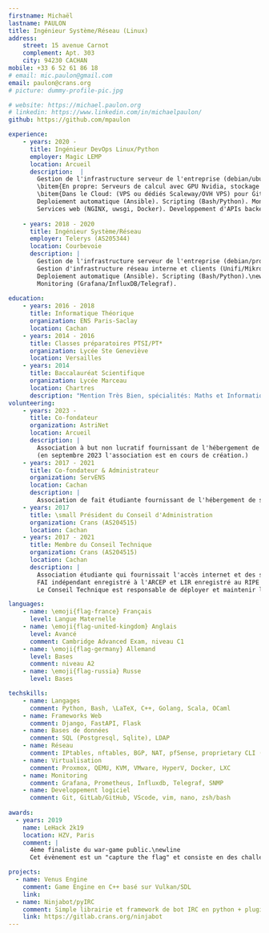 ```yaml
---
firstname: Michaël
lastname: PAULON
title: Ingénieur Système/Réseau (Linux)
address: 
    street: 15 avenue Carnot
    complement: Apt. 303
    city: 94230 CACHAN
mobile: +33 6 52 61 86 18
# email: mic.paulon@gmail.com
email: paulon@crans.org
# picture: dummy-profile-pic.jpg

# website: https://michael.paulon.org
# linkedin: https://www.linkedin.com/in/michaelpaulon/
github: https://github.com/mpaulon

experience: 
    - years: 2020 -
      title: Ingénieur DevOps Linux/Python
      employer: Magic LEMP
      location: Arcueil
      description:  | 
        Gestion de l'infrastructure serveur de l'entreprise (debian/ubuntu):\newline
        \bitem{En propre: Serveurs de calcul avec GPU Nvidia, stockage ZFS, réseau avec Systemd-Networkd, authentification LDAP, \dots}
        \bitem{Dans le Cloud: (VPS ou dédiés Scaleway/OVH VPS) pour Gitlab, Postfix/Dovecot, VPN WireGuard, \dots}
        Deploiement automatique (Ansible). Scripting (Bash/Python). Monitoring (Grafana/Prometheus).\newline
        Services web (NGINX, uwsgi, Docker). Developpement d'APIs backend (Django/Flask/FastAPI).
        
    - years: 2018 - 2020
      title: Ingénieur Système/Réseau
      employer: Telerys (AS205344)
      location: Courbevoie
      description: |
        Gestion de l'infrastructure serveur de l'entreprise (debian/proxmox/vmware/hyperv) dans nos 2 datacenters et dans le cloud (OVH). \newline
        Gestion d'infrastructure réseau interne et clients (Unifi/Mikrotik). \newline
        Deploiement automatique (Ansible). Scripting (Bash/Python).\newline
        Monitoring (Grafana/InfluxDB/Telegraf).
       
education:
    - years: 2016 - 2018
      title: Informatique Théorique
      organization: ENS Paris-Saclay
      location: Cachan
    - years: 2014 - 2016
      title: Classes préparatoires PTSI/PT*
      organization: Lycée Ste Geneviève
      location: Versailles
    - years: 2014 
      title: Baccalauréat Scientifique 
      organization: Lycée Marceau
      location: Chartres
      description: "Mention Très Bien, spécialités: Maths et Informatique, options: Russe, Grec et Histoire/Géographie"
volunteering: 
    - years: 2023 - 
      title: Co-fondateur
      organization: AstriNet 
      location: Arcueil
      description: |
        Association à but non lucratif fournissant de l'hébergement de serveurs en datacenter en région parisienne. \newline
        (en septembre 2023 l'association est en cours de création.)
    - years: 2017 - 2021
      title: Co-fondateur & Administrateur
      organization: ServENS
      location: Cachan
      description: |
        Association de fait étudiante fournissant de l'hébergement de serveurs et de services web pour les étudiants et le personnel de l'ENS Paris-Saclay, utilisant pricipalement du matériel de récupération et des logiciels Libres/Open Source.(Proxmox, OpenZFS, OpenLDAP, Wireguard, Gitea, \dots)
    - years: 2017
      title: \small Président du Conseil d'Administration
      organization: Crans (AS204515)
      location: Cachan
    - years: 2017 - 2021
      title: Membre du Conseil Technique
      organization: Crans (AS204515)
      location: Cachan
      description: |
        Association étudiante qui fournissait l'accès internet et des services web sur le campus de l'ENS Paris-Saclay à Cachan (environ 1000 utilisateurs répartis dans une dizaine de batiments). \newline
        FAI indépendant enregistré à l'ARCEP et LIR enregistré au RIPE NCC. \newline
        Le Conseil Technique est responsable de déployer et maintenir les materiels (serveurs, switches, bornes WiFi) et logiciels (routage, DHCP, DNS, LDAP, virtualisation(Proxmox), services web) nécessaires au fonctionnement de l'association ainsi que de former les nouveaux membres, fournir du support aux utilisateurs et gérer les relations techniques avec nos partenaires et fournisseurs.

languages: 
    - name: \emoji{flag-france} Français 
      level: Langue Maternelle
    - name: \emoji{flag-united-kingdom} Anglais
      level: Avancé
      comment: Cambridge Advanced Exam, niveau C1
    - name: \emoji{flag-germany} Allemand 
      level: Bases
      comment: niveau A2
    - name: \emoji{flag-russia} Russe 
      level: Bases

techskills:
    - name: Langages
      comment: Python, Bash, \LaTeX, C++, Golang, Scala, OCaml
    - name: Frameworks Web
      comment: Django, FastAPI, Flask
    - name: Bases de données
      comment: SQL (Postgresql, Sqlite), LDAP
    - name: Réseau
      comment: IPtables, nftables, BGP, NAT, pfSense, proprietary CLI (Aruba, Mikrotik, Ubiquiti/Unify), DHCP, DNS
    - name: Virtualisation
      comment: Proxmox, QEMU, KVM, VMware, HyperV, Docker, LXC
    - name: Monitoring
      comment: Grafana, Prometheus, Influxdb, Telegraf, SNMP
    - name: Developpement logiciel
      comment: Git, GitLab/GitHub, VScode, vim, nano, zsh/bash
  
awards:
  - years: 2019
    name: LeHack 2k19 
    location: HZV, Paris
    comment: |
      4ème finaliste du war-game public.\newline
      Cet évènement est un "capture the flag" et consiste en des challenges de sécurité sur divers domaines (web, reverse-engineering logiciel, \dots)

projects:
  - name: Venus Engine
    comment: Game Engine en C++ basé sur Vulkan/SDL 
    link: 
  - name: Ninjabot/pyIRC
    comment: Simple librairie et framework de bot IRC en python + plugin pour prometheus alert-manager
    link: https://gitlab.crans.org/ninjabot
---
```

